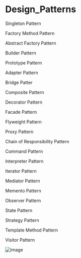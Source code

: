 # Design_Patterns
Singleton Pattern

Factory Method Pattern

Abstract Factory Pattern

Builder Pattern

Prototype Pattern

Adapter Pattern

Bridge Patter

Composite Pattern

Decorator Pattern

Facade Pattern

Flyweight Pattern

Proxy Pattern

Chain of Responsibility Pattern

Command Pattern

Interpreter Pattern

Iterator Pattern

Mediator Pattern

Memento Pattern

Observer Pattern

State Pattern

Strategy Pattern

Template Method Pattern

Visitor Pattern

![image](https://github.com/NguyenVanHoan-HP-98/Design_Patterns/assets/57455728/64eab110-d90f-4b95-ae38-5b398f1c5707)

